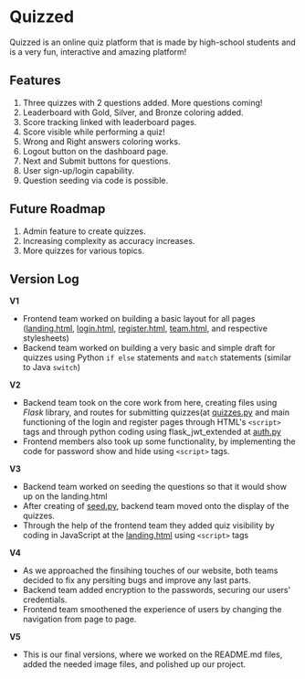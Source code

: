 # Quizzed

Quizzed is an online quiz platform that is made by high-school students and is a very fun, interactive and amazing platform!

## Features
1. Three quizzes with 2 questions added. More questions coming!
2. Leaderboard with Gold, Silver, and Bronze coloring added.
3. Score tracking linked with leaderboard pages.
4. Score visible while performing a quiz!
5. Wrong and Right answers coloring works.
6. Logout button on the dashboard page.
7. Next and Submit buttons for questions.
8. User sign-up/login capability.
9. Question seeding via code is possible.

## Future Roadmap
1. Admin feature to create quizzes.
2. Increasing complexity as accuracy increases.
3. More quizzes for various topics.


## Version Log
**V1**
- Frontend team worked on building a basic layout for all pages ([landing.html](frontend/landing.html), [login.html](frontend/login.html), [register.html](frontend/register.html), [team.html](frontend/team.html), and respective stylesheets)
- Backend team worked on building a very basic and simple draft for quizzes using Python `if else` statements and `match` statements (similar to Java `switch`)
  
**V2**
- Backend team took on the core work from here, creating files using _Flask_ library, and routes for submitting quizzes(at [quizzes.py](backend/routes/quizzes.py) and main functioning of the login and register pages through HTML's ```<script>``` tags and through python coding using flask_jwt_extended at [auth.py](backend/routes/auth.py)
- Frontend members also took up some functionality, by implementing the code for password show and hide using `<script>` tags.
  
**V3**
- Backend team worked on seeding the questions so that it would show up on the landing.html
- After creating of [seed.py](backend/seed.py), backend team moved onto the display of the quizzes.
- Through the help of the frontend team they added quiz visibility by coding in JavaScript at the [landing.html](frontend/landing.html) using `<script>` tags

**V4**
- As we approached the finsihing touches of our website, both teams decided to fix any persiting bugs and improve any last parts.
- Backend team added encryption to the passwords, securing our users' credentials.
- Frontend team smoothened the experience of users by changing the navigation from page to page.

**V5**
- This is our final versions, where we worked on the README.md files, added the needed image files, and polished up our project.
